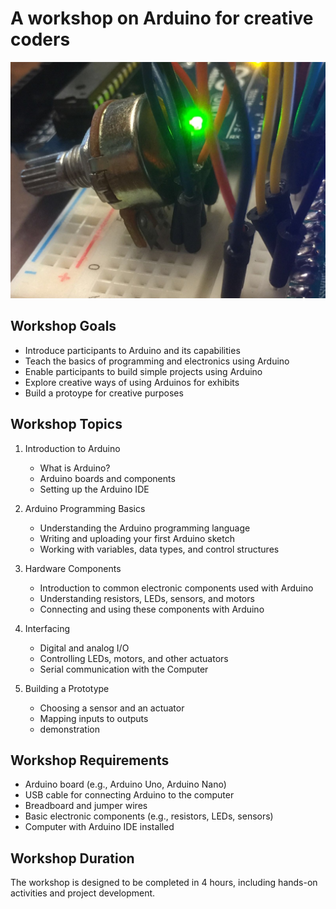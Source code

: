 # A workshop on Arduino for creative coders
![](media/closeup.jpg)

## Workshop Goals
- Introduce participants to Arduino and its capabilities
- Teach the basics of programming and electronics using Arduino
- Enable participants to build simple projects using Arduino
- Explore creative ways of using Arduinos for exhibits
- Build a protoype for creative purposes


## Workshop Topics

1. Introduction to Arduino
    - What is Arduino?
    - Arduino boards and components
    - Setting up the Arduino IDE

2. Arduino Programming Basics
    - Understanding the Arduino programming language
    - Writing and uploading your first Arduino sketch
    - Working with variables, data types, and control structures

3. Hardware Components
    - Introduction to common electronic components used with Arduino
    - Understanding resistors, LEDs, sensors, and motors
    - Connecting and using these components with Arduino

4. Interfacing
    - Digital and analog I/O
    - Controlling LEDs, motors, and other actuators
    - Serial communication with the Computer

5. Building a Prototype
    - Choosing a sensor and an actuator
    - Mapping inputs to outputs
    - demonstration


## Workshop Requirements
- Arduino board (e.g., Arduino Uno, Arduino Nano)
- USB cable for connecting Arduino to the computer
- Breadboard and jumper wires
- Basic electronic components (e.g., resistors, LEDs, sensors)
- Computer with Arduino IDE installed

## Workshop Duration
The workshop is designed to be completed in 4 hours, including hands-on activities and project development.

